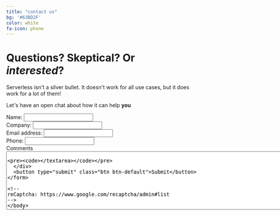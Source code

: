 ```yaml
---
title: "contact us"
bg: '#63BD2F'
color: white
fa-icon: phone
---
```


# Questions? Skeptical? Or *interested*?

Serverless isn't a silver bullet. It doesn't work for all use cases, but it does work for a lot of them!

Let's have an open chat about how it can help **you**

<form>
  <div class="form-group">
    <label for="name">Name:</label>
    <input type="text" class="form-control" id="name">
  </div>
  <div class="form-group">
    <label for="company">Company:</label>
    <input type="text" class="form-control" id="Company">
  </div>
  <div class="form-group">
    <label for="email">Email address:</label>
    <input type="email" class="form-control" id="email">
  </div>
  <div class="form-group">
    <label for="phone">Phone:</label>
    <input type="tel" class="form-control" id="phone">
  </div>
  <div class="form-group">
    <label for="comments">Comments</label>
    <textarea class="form-control" id="comments" rows="10" cols="100" >

    </textarea>
  </div>
  <button type="submit" class="btn btn-default">Submit</button>
</form>

<!-- 
reCaptcha: https://www.google.com/recaptcha/admin#list
-->